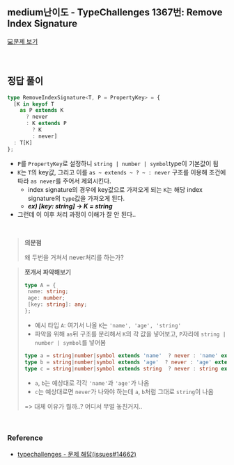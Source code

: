 ## medium난이도 - TypeChallenges 1367번: Remove Index Signature

[💻문제 보기](https://www.typescriptlang.org/play?#code/PQKgUABBCMDMBsB2CBaCAlApgWwPYDdMIBJAOwBNMAPCAZQEsBzUgQwBcBXAJ00lRQGC+AIwCeEABb0uuUSwj16ALw4BreQAoAAlJlzFK9QEoIAYkAvPYFbFs7mEArTAGM2KVZlEBnMH1O+IgCcnADm7vKEBcGsAWmYhAAnHAVDXABdHAHEGIQA9xwEdmwBKhiEAdocAP2sAJpsAMmcAfTohAHAnADzHADVXAFKaIAAMsPEIySioGZnZuTAAeABUAPjqSwBtawBA1ysAOQcAUsZCIQAgxrIAuWbrVti8oNlEAByIAMVxcCABeCABvPigAbTdRRYgPNi56UkYAXXuWUlFLiAAzQ4aIz3fC4ejkPgAX1mW12EAAgicMDgCJgWtR2qxODxugdcP0IMBgBBqLtnJhyOd-oDgRBQeCINCoKs6rMCQBxehsAASHGEiQg5kADHX3CRsNjbDyLInrRwSAB0dg88twXEYwDgSGAqlwYBAwG8oAgAH1TWbzWaIIAb0aFcQggBV5wA7LRBAKHjgFIOk0Wr3GiD67ywoiNVHotpMLFdPoE05fH5gI3er0QQAyi+lAB1LEEAAPOAF3HMgmLb6DfRsNtVWwIAGqQBRACOHBYABsADQQStUMllyH-GTYCAAci0AZQcob9cwr0wHmAHDY9HrHl7-p2+0OSIu11u90ez1eHwgMb4ANwQJBYIh0LAFYAQiwuKu+Dd3PdSBxsMJMFxd-uoMIb8e6ae+AABk3J4XkYMBz0cXBSEealbBvJFaFEV9cHrDRe0PH8uF7IwLyXCA8WvW9TjXCAHzuB5kOEVDP2+e9MJvN4-3pM9Fzha8lDvb9f1pFiRBYJQQO3cDzwrRwWA8CckSuPhW3bboazretuiDZoKAxMNOhxPF+mbM44OY09GX6XTZLbJw2AU2sGxUlE1NaTEtJ6IjdKpLDDPBABuCBgIeUDXmM0yoDkiyrKU2ymjRdTQw6bEekIm9XP0q4GI-DzKUhEzGzM+TFJs1SooczS4u6DikogdzeNPbyf0EvzhMC7K3kNEBPTzU0IEAE6bABlxiBAAumwARmra9qCzjcAoAJQBUCcAV6aIEAV5qokqEVJHFSVpWAWUFSVFU1Q1BBEGAL4PAAd3fbVdQmiAZsFZaxQlKUZQ8OVFWVVV1U1A6PFQ6d6GgjYIAJTrAA9OiBAlKQATltFVaHo2p6tte3adT1A0gA)

<br/>

## 정답 풀이

```ts
type RemoveIndexSignature<T, P = PropertyKey> = {
  [K in keyof T
    as P extends K
      ? never
      : K extends P
        ? K
        : never]
  : T[K]
};
```

- `P`를 `PropertyKey`로 설정하니 `string | number | symbol`type이 기본값이 됨
- `K`는 `T`의 key값, 그리고 이를 `as ~ extends ~ ? ~ : never` 구조를 이용해 조건에 따라 `as never`를 주어서 제외시킨다.
  - index signature의 경우에 key값으로 가져오게 되는 `K`는 해당 index signature의 `type`값을 가져오게 된다.
  - **_ex) [key: string] -> K = string_**
- 그런데 이 이후 처리 과정이 이해가 잘 안 된다..

<br/>

>**의문점**
>
>왜 두번을 거쳐서 never처리를 하는가?  
>

>**쪼개서 파악해보기**
>
>```typescript
>type A = {
>  name: string;
>  age: number;
>  [key: string]: any;
>};
>```
>- 예시 타입 `A`: 여기서 나올 `K`는 `'name', 'age', 'string'`
>- 파악을 위해 `as`뒤 구조를 분리해서 `K`의 각 값을 넣어보고, `P`자리에 `string | number | symbol`를 넣어봄
>
>```typescript
>type a = string|number|symbol extends 'name'  ? never : 'name' extends string|number|symbol ? 'name' : never
>type b = string|number|symbol extends 'age'  ? never : 'age' extends string|number|symbol ? 'age' : never
>type c = string|number|symbol extends string  ? never : string extends string|number|symbol ? string : never
>```
>
>- `a`, `b`는 예상대로 각각 `'name'`과 `'age'`가 나옴
>- `c`는 예상대로면 `never`가 나와야 하는데 `a`, `b`처럼 그대로 `string`이 나옴
>
>=> 대체 이유가 뭘까..? 어디서 무얼 놓친거지..

<br/>

### Reference

- [typechallenges - 문제 해답(issues#14662)](https://github.com/type-challenges/type-challenges/issues/14662)
